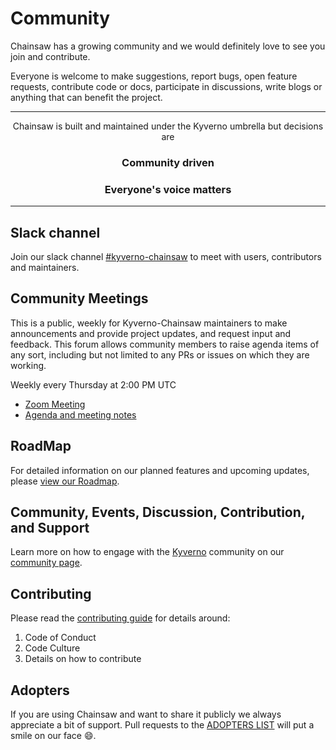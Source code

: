 # Community

Chainsaw has a growing community and we would definitely love to see you join and contribute.

Everyone is welcome to make suggestions, report bugs, open feature requests, contribute code or docs, participate in discussions, write blogs or anything that can benefit the project.

---

<center>
Chainsaw is built and maintained under the Kyverno umbrella but decisions are
<h3><b>Community driven</b></h3>
<h3><b>Everyone's voice matters</b></h3>
</center>

---

## Slack channel

Join our slack channel [#kyverno-chainsaw](https://kubernetes.slack.com/archives/C067LUFL43U) to meet with users, contributors and maintainers.

## Community Meetings

This is a public, weekly for Kyverno-Chainsaw maintainers to make announcements and provide project updates, and request input and feedback. This forum allows community members to raise agenda items of any sort, including but not limited to any PRs or issues on which they are working.

Weekly every Thursday at 2:00 PM UTC

- [Zoom Meeting](https://zoom.us/j/99815137900)
- [Agenda and meeting notes](https://docs.google.com/document/d/1csszreCpCyPsls4S_GuM0o_D1W-N7vQqQcyd4lxSkJk)

## RoadMap

For detailed information on our planned features and upcoming updates, please [view our Roadmap](https://github.com/kyverno/chainsaw/blob/main/ROADMAP.md).

## Community, Events, Discussion, Contribution, and Support

Learn more on how to engage with the [Kyverno](https://kyverno.io) community on our [community page](https://kyverno.io/community/).

## Contributing

Please read the [contributing guide](https://github.com/kyverno/kyverno/blob/main/CONTRIBUTING.md) for details around:

1. Code of Conduct
1. Code Culture
1. Details on how to contribute

## Adopters

If you are using Chainsaw and want to share it publicly we always appreciate a bit of support. Pull requests to the [ADOPTERS LIST](https://github.com/kyverno/chainsaw/blob/main/ADOPTERS.md) will put a smile on our face :smile:.